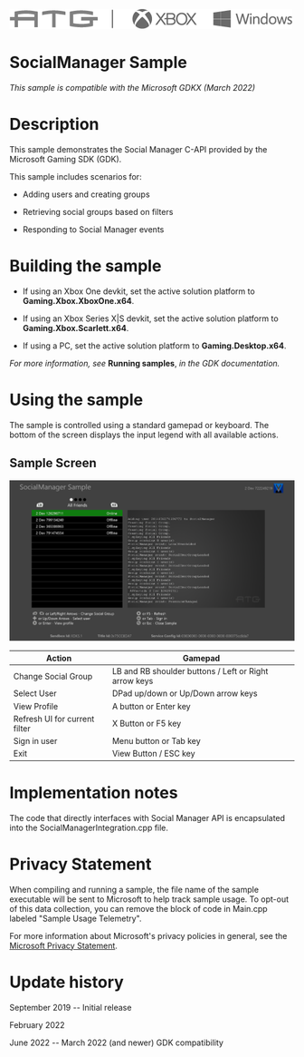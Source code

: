   ![](./media/image1.png)

#   SocialManager Sample

*This sample is compatible with the Microsoft GDKX (March 2022)*

# 

# Description

This sample demonstrates the Social Manager C-API provided by the
Microsoft Gaming SDK (GDK).

This sample includes scenarios for:

-   Adding users and creating groups

-   Retrieving social groups based on filters

-   Responding to Social Manager events

# Building the sample

-   If using an Xbox One devkit, set the active solution platform to
    **Gaming.Xbox.XboxOne.x64**.

-   If using an Xbox Series X|S devkit, set the active solution platform
    to **Gaming.Xbox.Scarlett.x64**.

-   If using a PC, set the active solution platform to
    **Gaming.Desktop.x64**.

*For more information, see* __Running samples__, *in the GDK documentation.*

# Using the sample

The sample is controlled using a standard gamepad or keyboard. The
bottom of the screen displays the input legend with all available
actions.

## Sample Screen

![Text Description automatically generated](./media/image3.png)

| Action                      |  Gamepad                                |
|-----------------------------|----------------------------------------|
| Change Social Group  |  LB and RB shoulder buttons / Left or Right arrow keys                       |
| Select User                 |  DPad up/down or Up/Down arrow keys     |
| View Profile                |  A button or Enter key                  |
| Refresh UI for current filter |  X Button or F5 key |
| Sign in user                |  Menu button or Tab key                 |
| Exit                        |  View Button / ESC key                  |

# Implementation notes

The code that directly interfaces with Social Manager API is
encapsulated into the SocialManagerIntegration.cpp file.

# Privacy Statement

When compiling and running a sample, the file name of the sample
executable will be sent to Microsoft to help track sample usage. To
opt-out of this data collection, you can remove the block of code in
Main.cpp labeled "Sample Usage Telemetry".

For more information about Microsoft's privacy policies in general, see
the [Microsoft Privacy
Statement](https://privacy.microsoft.com/en-us/privacystatement/).

# Update history

September 2019 -- Initial release

February 2022

June 2022 -- March 2022 (and newer) GDK compatibility
